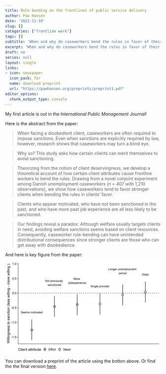 ```yaml
---
title: Rule bending on the frontlines of public service delivery
author: Paw Hansen
date: '2022-11-19'
slug: []
categories: ["frontline work"]
tags: []
subtitle: 'When and why do caseworkers bend the rules in favor of their clients?'
excerpt: 'When and why do caseworkers bend the rules in favor of their clients?'
draft: no
series: null
layout: single
links:
- icon: newspaper
  icon_pack: far
  name: download preprint
  url: "https://pawhansen.org/preprints/preprint1.pdf"
editor_options: 
  chunk_output_type: console
---
```


My first article is out in the *International Public Management Journal*! 

Here is the abstract from the paper:

> When facing a disobedient client, caseworkers are often required to impose sanctions. Even when sanctions are explicitly required by law, however, research shows that caseworkers may turn a blind eye.

> Why so? This study asks how certain clients can merit themselves to avoid sanctioning.

> Theorizing from the notion of client deservingness, we develop a theoretical account of how certain client attributes cause frontline workers to bend the rules. Drawing from a novel conjoint experiment among Danish unemployment caseworkers (n = 407 with 1,210 observations), we show how caseworkers tend to favor stronger clients when bending the rules in clients’ favor. 

> Clients who appear motivated, who have not been sanctioned in the past, and who have more past job experience are all less likely to be sanctioned.

> Our findings reveal a paradox: Although welfare usually targets clients in need, avoiding welfare sanctions seems based on client resources. Consequently, caseworker rule-bending can have unintended distributional consequences since stronger clients are those who can get away with disobedience.

And here is key figure from the paper: 

![Dot and whisker plot](images/featured.jpg)

You can download a preprint of the article using the botton above. Or find the the final version [here](https://www.tandfonline.com/doi/full/10.1080/10967494.2022.2138660). 
